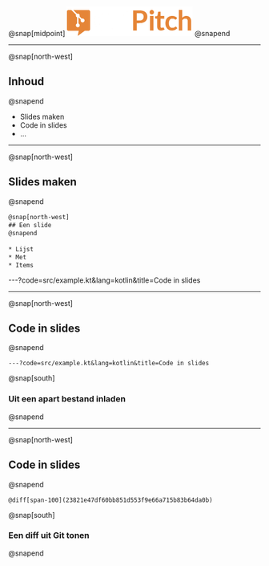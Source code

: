 @snap[midpoint]
![IMAGE](images/logo.png)
@snapend

---

@snap[north-west]
## Inhoud
@snapend

* Slides maken
* Code in slides
* ...

---

@snap[north-west]
## Slides maken
@snapend

```text
@snap[north-west]
## Een slide
@snapend

* Lijst
* Met
* Items
```

---?code=src/example.kt&lang=kotlin&title=Code in slides

---
@snap[north-west]
## Code in slides
@snapend

```text
---?code=src/example.kt&lang=kotlin&title=Code in slides
```

@snap[south]
### Uit een apart bestand inladen
@snapend

---
@snap[north-west]
## Code in slides
@snapend

```text
@diff[span-100](23821e47df60bb851d553f9e66a715b83b64da0b)
```

@snap[south]
### Een diff uit Git tonen
@snapend
